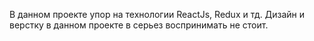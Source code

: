 В данном проекте упор на технологии ReactJs, Redux и тд. Дизайн и верстку в данном проекте в серьез воспринимать не стоит.
